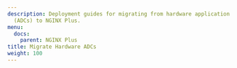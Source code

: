 ```yaml
---
description: Deployment guides for migrating from hardware application delivery controllers
  (ADCs) to NGINX Plus.
menu:
  docs:
    parent: NGINX Plus
title: Migrate Hardware ADCs
weight: 100
---
```

